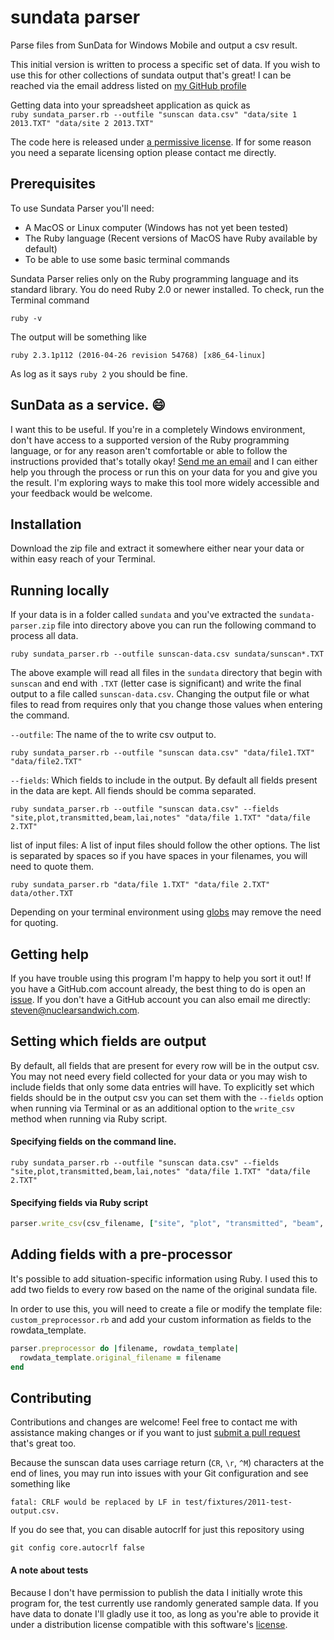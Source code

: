 sundata parser
==============

Parse files from SunData for Windows Mobile and output a csv result.

This initial version is written to process a specific set of data.
If you wish to use this for other collections of sundata output that's great!
I can be reached via the email address listed on [my GitHub profile](https://github.com/nuclearsandwich)

Getting data into your spreadsheet application as quick as  
`ruby sundata_parser.rb --outfile "sunscan data.csv" "data/site 1 2013.TXT" "data/site 2 2013.TXT"`

The code here is released under [a permissive license](LICENSE). If for some reason you need a separate licensing option please contact me directly.

## Prerequisites

To use Sundata Parser you'll need:

- A MacOS or Linux computer (Windows has not yet been tested)
- The Ruby language (Recent versions of MacOS have Ruby available by default)
- To be able to use some basic terminal commands

Sundata Parser relies only on the Ruby programming language and its standard library.
You do need Ruby 2.0 or newer installed. To check, run the Terminal command

```
ruby -v
```

The output will be something like

```
ruby 2.3.1p112 (2016-04-26 revision 54768) [x86_64-linux]
```

As log as it says `ruby 2` you should be fine.

## SunData as a service. :smile:

I want this to be useful.
If you're in a completely Windows environment, don't have access to a supported version of the Ruby programming language, or for any reason aren't comfortable or able to follow the instructions provided that's totally okay!
[Send me an email](mailto:steven@nuclearsandwich.com) and I can either help you through the process or run this on your data for you and give you the result.
I'm exploring ways to make this tool more widely accessible and your feedback would be welcome.


## Installation

Download the zip file and extract it somewhere either near your data or within easy reach of your Terminal.


## Running locally

If your data is in a folder called `sundata` and you've extracted the `sundata-parser.zip` file into directory above you can run the following command to process all data.

```
ruby sundata_parser.rb --outfile sunscan-data.csv sundata/sunscan*.TXT
```

The above example will read all files in the `sundata` directory that begin with `sunscan` and end with `.TXT` (letter case is significant) and write the final output to a file called `sunscan-data.csv`.
Changing the output file or what files to read from requires only that you change those values when entering the command.

`--outfile`: The name of the to write csv output to.  
```
ruby sundata_parser.rb --outfile "sunscan data.csv" "data/file1.TXT" "data/file2.TXT"
```

`--fields`: Which fields to include in the output. By default all fields present in the data are kept.
All fiends should be comma separated.
```
ruby sundata_parser.rb --outfile "sunscan data.csv" --fields "site,plot,transmitted,beam,lai,notes" "data/file 1.TXT" "data/file 2.TXT"
```

list of input files: A list of input files should follow the other options.
The list is separated by spaces so if you have spaces in your filenames, you will need to quote them.
```
ruby sundata_parser.rb "data/file 1.TXT" "data/file 2.TXT" data/other.TXT
```

Depending on your terminal environment using [globs](https://en.wikipedia.org/wiki/Glob_%28programming%29) may remove the need for quoting.


## Getting help

If you have trouble using this program I'm happy to help you sort it out!
If you have a GitHub.com account already, the best thing to do is open an [issue](https://github.com/nuclearsandwich/sundata-parser/issues/new).
If you don't have a GitHub account you can also email me directly: <steven@nuclearsandwich.com>.

## Setting which fields are output

By default, all fields that are present for every row will be in the output csv.
You may not need every field collected for your data or you may wish to include fields that only some data entries will have.
To explicitly set which fields should be in the output csv you can set them with the `--fields` option when running via Terminal or as an additional option to the `write_csv` method when running via Ruby script.


#### Specifying fields on the command line.

```
ruby sundata_parser.rb --outfile "sunscan data.csv" --fields "site,plot,transmitted,beam,lai,notes" "data/file 1.TXT" "data/file 2.TXT"
```


#### Specifying fields via Ruby script

```ruby
parser.write_csv(csv_filename, ["site", "plot", "transmitted", "beam", "lai", "notes"])
```


## Adding fields with a pre-processor

It's possible to add situation-specific information using Ruby.
I used this to add two fields to every row based on the name of the original sundata file.

In order to use this, you will need to create a file or modify the template file: `custom_preprocessor.rb` and add your custom information as fields to the rowdata_template.

```ruby
parser.preprocessor do |filename, rowdata_template|
  rowdata_template.original_filename = filename
end
```


## Contributing

Contributions and changes are welcome!
Feel free to contact me with assistance making changes or if you want to just [submit a pull request](https://help.github.com/articles/creating-a-pull-request/) that's great too.

Because the sunscan data uses carriage return (`CR`, `\r`, `^M`) characters at the end of lines, you may run into issues with your Git configuration and see something like

```
fatal: CRLF would be replaced by LF in test/fixtures/2011-test-output.csv.
```

If you do see that, you can disable autocrlf for just this repository using

```
git config core.autocrlf false
```


#### A note about tests

Because I don't have permission to publish the data I initially wrote this program for, the test currently use randomly generated sample data.
If you have data to donate I'll gladly use it too, as long as you're able to provide it under a distribution license compatible with this software's [license](LICENSE).
